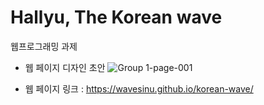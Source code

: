 # Hallyu, The Korean wave
웹프로그래밍 과제

* 웹 페이지 디자인 초안
![Group 1-page-001](https://user-images.githubusercontent.com/88727076/206918176-742d69ef-9c29-4fd6-853b-a2ecd94f6412.jpg)

* 웹 페이지 링크 : https://wavesinu.github.io/korean-wave/